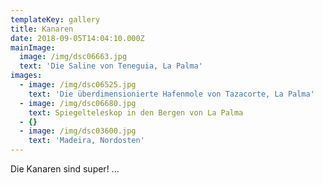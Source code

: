 ```yaml
---
templateKey: gallery
title: Kanaren
date: 2018-09-05T14:04:10.000Z
mainImage:
  image: /img/dsc06663.jpg
  text: 'Die Saline von Teneguia, La Palma'
images:
  - image: /img/dsc06525.jpg
    text: 'Die überdimensionierte Hafenmole von Tazacorte, La Palma'
  - image: /img/dsc06680.jpg
    text: Spiegelteleskop in den Bergen von La Palma
  - {}
  - image: /img/dsc03600.jpg
    text: 'Madeira, Nordosten'
---
```


Die Kanaren sind super! ...
